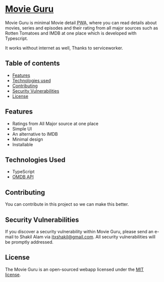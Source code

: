 # [Movie Guru](https://movie-guru.shakiltech.com)

Movie Guru is minimal Movie detail <abbr title="Progressive Web Application">PWA</abbr>, where you can read details about movies, series and episodes and their rating from all major sources such as Rotten Tomatoes and IMDB at one place which is developed with Typescript.

It works without internet as well, Thanks to serviceworker.

## Table of contents
* [Features](#features)
* [Technologies used](#technologies-used)
* [Contributing](#contributing)
* [Security Vulnerabilities](#security-vulnerabilities)
* [License](#license)

## Features
- Ratings from All Major source at one place
- Simple UI
- An alternative to IMDB
- Minimal design
- Installable

## Technologies Used

- TypeScript
- [OMDB API](https://www.omdbapi.com)

## Contributing

You can contribute in this project so we can make this better.

## Security Vulnerabilities

If you discover a security vulnerability within Movie Guru, please send an e-mail to Shakil Alam via [itxshakil@gmail.com](mailto:itxshakil@gmail.com). All security vulnerabilities will be promptly addressed.

## License

The Movie Guru is an open-sourced webapp licensed under the [MIT license](https://opensource.org/licenses/MIT).

